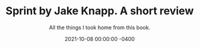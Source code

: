 ---
layout: post
title: "Sprint by Jake Knapp. A short review"
subtitle: "All the things I took home from this book."
date: 2021-10-08 00:00:00 -0400
background: '/img/posts/01.jpg'
---